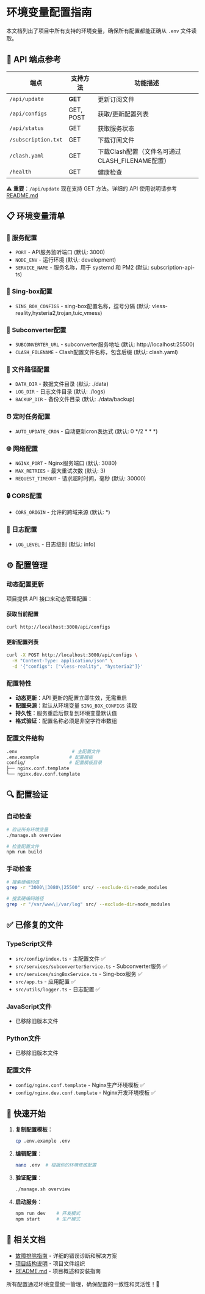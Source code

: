 # 环境变量配置指南

本文档列出了项目中所有支持的环境变量，确保所有配置都能正确从 `.env` 文件读取。

## 🚀 API 端点参考

| 端点 | 支持方法 | 功能描述 |
|------|----------|----------|
| `/api/update` | **GET** | 更新订阅文件 |
| `/api/configs` | GET, POST | 获取/更新配置列表 |
| `/api/status` | GET | 获取服务状态 |
| `/subscription.txt` | GET | 下载订阅文件 |
| `/clash.yaml` | GET | 下载Clash配置（文件名可通过CLASH_FILENAME配置） |
| `/health` | GET | 健康检查 |

⚠️ **重要**：`/api/update` 现在支持 GET 方法。详细的 API 使用说明请参考 [README.md](./README.md)

## 📋 环境变量清单

### 🚀 服务配置
- `PORT` - API服务监听端口 (默认: 3000)
- `NODE_ENV` - 运行环境 (默认: development)
- `SERVICE_NAME` - 服务名称，用于 systemd 和 PM2 (默认: subscription-api-ts)

### 🔧 Sing-box配置
- `SING_BOX_CONFIGS` - sing-box配置名称，逗号分隔 (默认: vless-reality,hysteria2,trojan,tuic,vmess)

### 🔄 Subconverter配置
- `SUBCONVERTER_URL` - subconverter服务地址 (默认: http://localhost:25500)
- `CLASH_FILENAME` - Clash配置文件名称，包含后缀 (默认: clash.yaml)

### 📁 文件路径配置
- `DATA_DIR` - 数据文件目录 (默认: ./data)
- `LOG_DIR` - 日志文件目录 (默认: ./logs)
- `BACKUP_DIR` - 备份文件目录 (默认: ./data/backup)

### ⏰ 定时任务配置
- `AUTO_UPDATE_CRON` - 自动更新cron表达式 (默认: 0 */2 * * *)

### 🌐 网络配置
- `NGINX_PORT` - Nginx服务端口 (默认: 3080)
- `MAX_RETRIES` - 最大重试次数 (默认: 3)
- `REQUEST_TIMEOUT` - 请求超时时间，毫秒 (默认: 30000)

### 🔒 CORS配置
- `CORS_ORIGIN` - 允许的跨域来源 (默认: *)

### 📝 日志配置
- `LOG_LEVEL` - 日志级别 (默认: info)

## ⚙️ 配置管理

### 动态配置更新

项目提供 API 接口来动态管理配置：

#### 获取当前配置
```bash
curl http://localhost:3000/api/configs
```

#### 更新配置列表
```bash
curl -X POST http://localhost:3000/api/configs \
  -H "Content-Type: application/json" \
  -d '{"configs": ["vless-reality", "hysteria2"]}'
```

### 配置特性

- **动态更新**：API 更新的配置立即生效，无需重启
- **配置来源**：默认从环境变量 `SING_BOX_CONFIGS` 读取
- **持久性**：服务重启后恢复到环境变量默认值
- **格式验证**：配置名称必须是非空字符串数组

### 配置文件结构

```bash
.env                    # 主配置文件
.env.example           # 配置模板
config/                # 配置模板目录
├── nginx.conf.template
└── nginx.dev.conf.template
```

## 🔍 配置验证

### 自动检查
```bash
# 验证所有环境变量
./manage.sh overview

# 检查配置文件
npm run build
```

### 手动检查
```bash
# 搜索硬编码值
grep -r "3000\|3080\|25500" src/ --exclude-dir=node_modules

# 搜索硬编码路径  
grep -r "/var/www\|/var/log" src/ --exclude-dir=node_modules
```

## ✅ 已修复的文件

### TypeScript文件
- `src/config/index.ts` - 主配置文件 ✅
- `src/services/subconverterService.ts` - Subconverter服务 ✅
- `src/services/singBoxService.ts` - Sing-box服务 ✅
- `src/app.ts` - 应用配置 ✅
- `src/utils/logger.ts` - 日志配置 ✅

### JavaScript文件
- 已移除旧版本文件

### Python文件  
- 已移除旧版本文件

### 配置文件
- `config/nginx.conf.template` - Nginx生产环境模板 ✅
- `config/nginx.dev.conf.template` - Nginx开发环境模板 ✅

## 📖 快速开始

1. **复制配置模板**：
   ```bash
   cp .env.example .env
   ```

2. **编辑配置**：
   ```bash
   nano .env  # 根据你的环境修改配置
   ```

3. **验证配置**：
   ```bash
   ./manage.sh overview
   ```

4. **启动服务**：
   ```bash
   npm run dev    # 开发模式
   npm start      # 生产模式
   ```

## 🔗 相关文档

- [故障排除指南](./TROUBLESHOOTING.md) - 详细的错误诊断和解决方案
- [项目结构说明](./PROJECT_STRUCTURE.md) - 项目文件组织
- [README.md](./README.md) - 项目概述和安装指南

所有配置通过环境变量统一管理，确保配置的一致性和灵活性！🎉
